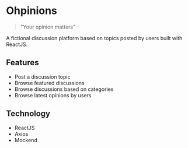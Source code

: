 # Ohpinions

> "Your opinion matters"

A fictional discussion platform based on topics posted by users built with ReactJS.

## Features
* Post a discussion topic
* Browse featured discussions
* Browse discussions based on categories
* Browse latest opinions by users

## Technology
* ReactJS
* Axios
* Mockend
